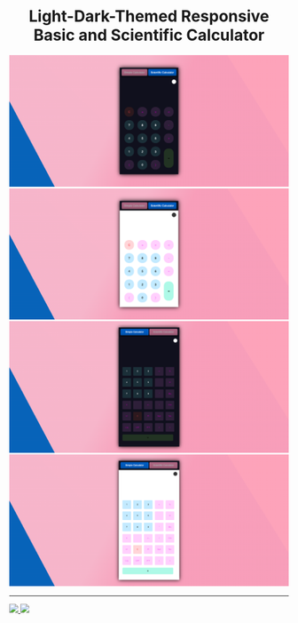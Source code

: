 
<h1 align="center">Light-Dark-Themed Responsive Basic and Scientific Calculator</h1>
<div align="center">
<img src="simple-dark.png" alt="Simple Calculator Dark Mode"/>
<img src="simple-light.png" alt="Simple Calculator Light Mode"/>
<img src="sci-dark.png" alt="Scientific Calculator Dark Mode"/>
<img src="scri-dark.png" alt="Scientific Calculator Light Mode"/>
</div>

<hr/> 

<span>
  <a href="https://www.linkedin.com/in/huma-b" rel="nofollow">
    <img src="https://camo.githubusercontent.com/efa0b787c30b76ef75360a16897edd4b6fbd4e4242ba9b10296c64cc7e2926d4/68747470733a2f2f696d672e736869656c64732e696f2f62616467652f4c696e6b6564496e2d3030373742353f7374796c653d736f6369616c266c6f676f3d6c696e6b6564696e" data-canonical-src="https://img.shields.io/badge/LinkedIn-0077B5?style=social&amp;logo=linkedin" style="max-width: 100%;">
  </a>
 
<a href="https://www.github.com/hummarabashir">
    <img src="https://camo.githubusercontent.com/96028d31264331c4039e5d00fbe6b83e14c24d0f0d048a91292b680694385ca6/68747470733a2f2f696d672e736869656c64732e696f2f62616467652f4769746875622d3030373742353f7374796c653d736f6369616c266c6f676f3d676974687562" data-canonical-src="https://img.shields.io/badge/Github-0077B5?style=social&amp;logo=github" style="max-width: 100%;">
  </a>
</span>

